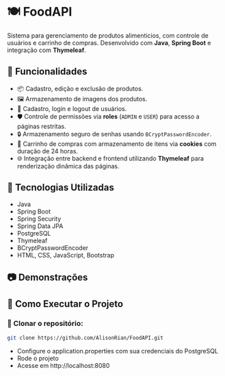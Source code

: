 # 🍽️ FoodAPI
Sistema para gerenciamento de produtos alimenticios, com controle de usuários e carrinho de compras. Desenvolvido com **Java**, **Spring Boot** e integração com **Thymeleaf**.

## 📌 Funcionalidades
- 📦 Cadastro, edição e exclusão de produtos.
- 🖼️ Armazenamento de imagens dos produtos.
- 🔐 Cadastro, login e logout de usuários.
- 🛡️ Controle de permissões via **roles** (`ADMIN` e `USER`) para acesso a páginas restritas.
- 🔒 Armazenamento seguro de senhas usando `BCryptPasswordEncoder`.
- 🛒 Carrinho de compras com armazenamento de itens via **cookies** com duração de 24 horas.
- 🌐 Integração entre backend e frontend utilizando **Thymeleaf** para renderização dinâmica das páginas.

## 🚀 Tecnologias Utilizadas
- Java 
- Spring Boot
- Spring Security
- Spring Data JPA
- PostgreSQL
- Thymeleaf
- BCryptPasswordEncoder
- HTML, CSS, JavaScript, Bootstrap

## 📷 Demonstrações

## 📖 Como Executar o Projeto

### 🔽 Clonar o repositório:
```bash
git clone https://github.com/AlisonRian/FoodAPI.git
```
- Configure o application.properties com sua credenciais do PostgreSQL
- Rode o projeto
- Acesse em http://localhost:8080
